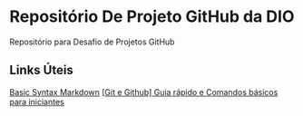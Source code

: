 # Repositório De Projeto GitHub da DIO
  Repositório para Desafio de Projetos GitHub
## Links Úteis
  [Basic Syntax Markdown](https://www.markdownguide.org/basic-syntax/) 
  [[Git e Github] Guia rápido e Comandos básicos para iniciantes](https://dev.to/womakerscode/git-e-github-guia-rapido-e-comandos-basicos-para-iniciantes-4ile)

